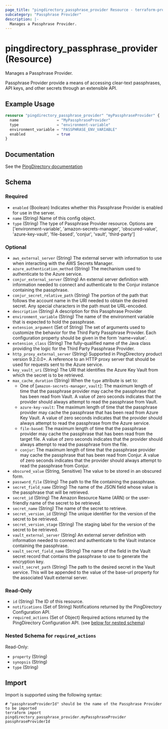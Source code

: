 ```yaml
---
page_title: "pingdirectory_passphrase_provider Resource - terraform-provider-pingdirectory"
subcategory: "Passphrase Provider"
description: |-
  Manages a Passphrase Provider.
---
```


# pingdirectory_passphrase_provider (Resource)

Manages a Passphrase Provider.

Passphrase Provider provide a means of accessing clear-text passphrases, API keys, and other secrets through an extensible API.

## Example Usage

```terraform
resource "pingdirectory_passphrase_provider" "myPassphraseProvider" {
  name                 = "MyPassphraseProvider"
  type                 = "environment-variable"
  environment_variable = "PASSPHRASE_ENV_VARIABLE"
  enabled              = true
}
```

## Documentation
See the [PingDirectory documentation](https://docs.pingidentity.com/r/en-us/pingdirectory-93/pd_about_passphrase_providers)

<!-- schema generated by tfplugindocs -->
## Schema

### Required

- `enabled` (Boolean) Indicates whether this Passphrase Provider is enabled for use in the server.
- `name` (String) Name of this config object.
- `type` (String) The type of Passphrase Provider resource. Options are ['environment-variable', 'amazon-secrets-manager', 'obscured-value', 'azure-key-vault', 'file-based', 'conjur', 'vault', 'third-party']

### Optional

- `aws_external_server` (String) The external server with information to use when interacting with the AWS Secrets Manager.
- `azure_authentication_method` (String) The mechanism used to authenticate to the Azure service.
- `conjur_external_server` (String) An external server definition with information needed to connect and authenticate to the Conjur instance containing the passphrase.
- `conjur_secret_relative_path` (String) The portion of the path that follows the account name in the URI needed to obtain the desired secret. Any special characters in the path must be URL-encoded.
- `description` (String) A description for this Passphrase Provider
- `environment_variable` (String) The name of the environment variable that is expected to hold the passphrase.
- `extension_argument` (Set of String) The set of arguments used to customize the behavior for the Third Party Passphrase Provider. Each configuration property should be given in the form 'name=value'.
- `extension_class` (String) The fully-qualified name of the Java class providing the logic for the Third Party Passphrase Provider.
- `http_proxy_external_server` (String) Supported in PingDirectory product version 9.2.0.0+. A reference to an HTTP proxy server that should be used for requests sent to the Azure service.
- `key_vault_uri` (String) The URI that identifies the Azure Key Vault from which the secret is to be retrieved.
- `max_cache_duration` (String) When the `type` attribute is set to:
  - One of [`amazon-secrets-manager`, `vault`]: The maximum length of time that the passphrase provider may cache the passphrase that has been read from Vault. A value of zero seconds indicates that the provider should always attempt to read the passphrase from Vault.
  - `azure-key-vault`: The maximum length of time that the passphrase provider may cache the passphrase that has been read from Azure Key Vault. A value of zero seconds indicates that the provider should always attempt to read the passphrase from the Azure service.
  - `file-based`: The maximum length of time that the passphrase provider may cache the passphrase that has been read from the target file. A value of zero seconds indicates that the provider should always attempt to read the passphrase from the file.
  - `conjur`: The maximum length of time that the passphrase provider may cache the passphrase that has been read from Conjur. A value of zero seconds indicates that the provider should always attempt to read the passphrase from Conjur.
- `obscured_value` (String, Sensitive) The value to be stored in an obscured form.
- `password_file` (String) The path to the file containing the passphrase.
- `secret_field_name` (String) The name of the JSON field whose value is the passphrase that will be retrieved.
- `secret_id` (String) The Amazon Resource Name (ARN) or the user-friendly name of the secret to be retrieved.
- `secret_name` (String) The name of the secret to retrieve.
- `secret_version_id` (String) The unique identifier for the version of the secret to be retrieved.
- `secret_version_stage` (String) The staging label for the version of the secret to be retrieved.
- `vault_external_server` (String) An external server definition with information needed to connect and authenticate to the Vault instance containing the passphrase.
- `vault_secret_field_name` (String) The name of the field in the Vault secret record that contains the passphrase to use to generate the encryption key.
- `vault_secret_path` (String) The path to the desired secret in the Vault service. This will be appended to the value of the base-url property for the associated Vault external server.

### Read-Only

- `id` (String) The ID of this resource.
- `notifications` (Set of String) Notifications returned by the PingDirectory Configuration API.
- `required_actions` (Set of Object) Required actions returned by the PingDirectory Configuration API. (see [below for nested schema](#nestedatt--required_actions))

<a id="nestedatt--required_actions"></a>
### Nested Schema for `required_actions`

Read-Only:

- `property` (String)
- `synopsis` (String)
- `type` (String)

## Import

Import is supported using the following syntax:

```shell
# "passphraseProviderId" should be the name of the Passphrase Provider to be imported
terraform import pingdirectory_passphrase_provider.myPassphraseProvider passphraseProviderId
```


